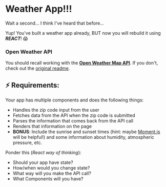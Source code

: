 # Weather App!!!

Wait a second... I think I've heard that before...

Yup! You've built a weather app already, BUT now you will rebuild it using ***REACT***! 😱

### Open Weather API

 You should recall working with the **[Open Weather Map API](http://openweathermap.org/api)**. If you don't, check out the [original readme](https://git.generalassemb.ly/sei-nyc-thunderbolt/open-weather-api-lab).


## ⚡️ Requirements:

Your app has multiple components and does the following things:

- Handles the zip code input from the user
- Fetches data from the API when the zip code is submitted
- Parses the information that comes back from the API call
- Renders that information on the page
- **BONUS**: Include the sunrise and sunset times (hint: maybe [Moment.js](https://momentjs.com/) will be helpful!) and some information about humidity, atmospheric pressure, etc.

Ponder this (*React way of thinking*):

- Should your app have state?
- How/when would you change state?
- What way will you make the API call?
- What Components will you have?
